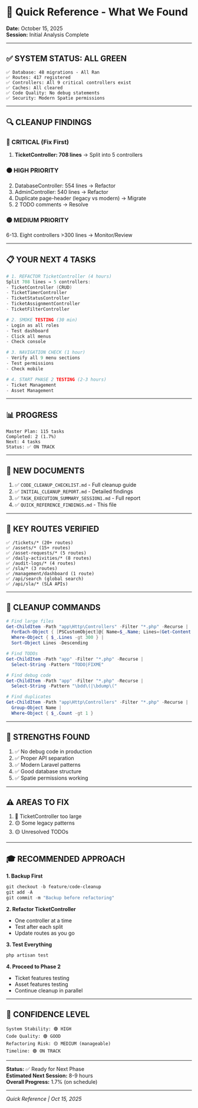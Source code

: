 # 🚀 Quick Reference - What We Found
**Date:** October 15, 2025  
**Session:** Initial Analysis Complete

---

## ✅ SYSTEM STATUS: ALL GREEN

```
✅ Database: 48 migrations - All Ran
✅ Routes: 417 registered
✅ Controllers: All 9 critical controllers exist
✅ Caches: All cleared
✅ Code Quality: No debug statements
✅ Security: Modern Spatie permissions
```

---

## 🔍 CLEANUP FINDINGS

### 🔴 CRITICAL (Fix First)
1. **TicketController: 708 lines** → Split into 5 controllers

### 🟠 HIGH PRIORITY
2. DatabaseController: 554 lines → Refactor
3. AdminController: 540 lines → Refactor
4. Duplicate page-header (legacy vs modern) → Migrate
5. 2 TODO comments → Resolve

### 🟡 MEDIUM PRIORITY
6-13. Eight controllers >300 lines → Monitor/Review

---

## 📋 YOUR NEXT 4 TASKS

```powershell
# 1. REFACTOR TicketController (4 hours)
Split 708 lines → 5 controllers:
- TicketController (CRUD)
- TicketTimerController
- TicketStatusController
- TicketAssignmentController
- TicketFilterController

# 2. SMOKE TESTING (30 min)
- Login as all roles
- Test dashboard
- Click all menus
- Check console

# 3. NAVIGATION CHECK (1 hour)
- Verify all 9 menu sections
- Test permissions
- Check mobile

# 4. START PHASE 2 TESTING (2-3 hours)
- Ticket Management
- Asset Management
```

---

## 📊 PROGRESS

```
Master Plan: 115 tasks
Completed: 2 (1.7%)
Next: 4 tasks
Status: ✅ ON TRACK
```

---

## 📁 NEW DOCUMENTS

1. ✅ `CODE_CLEANUP_CHECKLIST.md` - Full cleanup guide
2. ✅ `INITIAL_CLEANUP_REPORT.md` - Detailed findings
3. ✅ `TASK_EXECUTION_SUMMARY_SESSION1.md` - Full report
4. ✅ `QUICK_REFERENCE_FINDINGS.md` - This file

---

## 🎯 KEY ROUTES VERIFIED

```
✅ /tickets/* (20+ routes)
✅ /assets/* (15+ routes)
✅ /asset-requests/* (5 routes)
✅ /daily-activities/* (8 routes)
✅ /audit-logs/* (4 routes)
✅ /sla/* (3 routes)
✅ /management/dashboard (1 route)
✅ /api/search (global search)
✅ /api/sla/* (SLA APIs)
```

---

## 🧹 CLEANUP COMMANDS

```powershell
# Find large files
Get-ChildItem -Path "app\Http\Controllers" -Filter "*.php" -Recurse | 
  ForEach-Object { [PSCustomObject]@{ Name=$_.Name; Lines=(Get-Content $_.FullName | Measure-Object -Line).Lines } } | 
  Where-Object { $_.Lines -gt 300 } | 
  Sort-Object Lines -Descending

# Find TODOs
Get-ChildItem -Path "app" -Filter "*.php" -Recurse | 
  Select-String -Pattern "TODO|FIXME"

# Find debug code
Get-ChildItem -Path "app" -Filter "*.php" -Recurse | 
  Select-String -Pattern "\bdd\(|\bdump\("

# Find duplicates
Get-ChildItem -Path "app\Http\Controllers" -Filter "*.php" -Recurse | 
  Group-Object Name | 
  Where-Object { $_.Count -gt 1 }
```

---

## 💪 STRENGTHS FOUND

1. ✅ No debug code in production
2. ✅ Proper API separation
3. ✅ Modern Laravel patterns
4. ✅ Good database structure
5. ✅ Spatie permissions working

---

## ⚠️ AREAS TO FIX

1. 🔴 TicketController too large
2. 🟡 Some legacy patterns
3. 🟡 Unresolved TODOs

---

## 🎓 RECOMMENDED APPROACH

**1. Backup First**
```powershell
git checkout -b feature/code-cleanup
git add -A
git commit -m "Backup before refactoring"
```

**2. Refactor TicketController**
- One controller at a time
- Test after each split
- Update routes as you go

**3. Test Everything**
```powershell
php artisan test
```

**4. Proceed to Phase 2**
- Ticket features testing
- Asset features testing
- Continue cleanup in parallel

---

## 🚀 CONFIDENCE LEVEL

```
System Stability: 🟢 HIGH
Code Quality: 🟢 GOOD
Refactoring Risk: 🟡 MEDIUM (manageable)
Timeline: 🟢 ON TRACK
```

---

**Status:** ✅ Ready for Next Phase  
**Estimated Next Session:** 8-9 hours  
**Overall Progress:** 1.7% (on schedule)

---

*Quick Reference | Oct 15, 2025*
